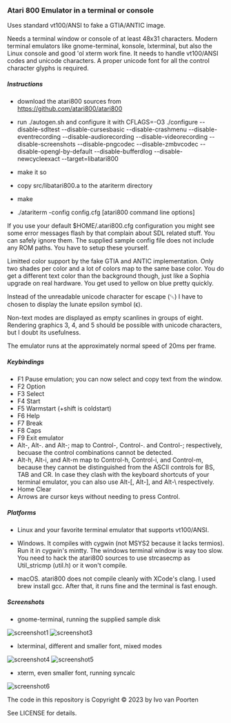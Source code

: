 ### Atari 800 Emulator in a terminal or console

Uses standard vt100/ANSI to fake a GTIA/ANTIC image.  

Needs a terminal window or console of at least 48x31 characters. Modern
terminal emulators like gnome-terminal, konsole, lxterminal, but also the
Linux console and good 'ol xterm work fine. It needs to handle vt100/ANSI
codes and unicode characters. A proper unicode font for all the control
character glyphs is required.

##### Instructions

* download the atari800 sources from https://github.com/atari800/atari800

* run ./autogen.sh and configure it with CFLAGS=-O3 ./configure --disable-sdltest --disable-cursesbasic --disable-crashmenu --disable-eventrecording --disable-audiorecording --disable-videorecording --disable-screenshots --disable-pngcodec --disable-zmbvcodec  --disable-opengl-by-default --disable-bufferdlog --disable-newcycleexact --target=libatari800

* make it so

* copy src/libatari800.a to the atariterm directory

* make

* ./atariterm -config config.cfg [atari800 command line options]

If you use your default $HOME/.atari800.cfg configuration you might see
some error messages flash by that complain about SDL related stuff. You
can safely ignore them. The supplied sample config file does not include
any ROM paths. You have to setup these yourself.  

Limitted color support by the fake GTIA and ANTIC implementation. Only two shades per color and a lot of colors map to the same base color. You do get
a different text color than the background though, just like a Sophia upgrade
on real hardware. You get used to yellow on blue pretty quickly.  

Instead of the unreadable unicode character for escape (␛) I have to chosen
to display the lunate epsilon symbol (ϵ).  

Non-text modes are displayed as empty scanlines in groups of eight. Rendering
graphics 3, 4, and 5 should be possible with unicode characters, but I
doubt its usefulness.  

The emulator runs at the approximately normal speed of 20ms per frame.  

##### Keybindings

* F1 Pause emulation; you can now select and copy text from the window.
* F2 Option
* F3 Select
* F4 Start
* F5 Warmstart (+shift is coldstart)
* F6 Help
* F7 Break
* F8 Caps
* F9 Exit emulator
* Alt-, Alt-. and Alt-; map to Control-, Control-. and Control-; respectively, becuase the control combinations cannot be detected.
* Alt-h, Alt-i, and Alt-m map to Control-h, Control-i, and Control-m, because they cannot be distinguished from the ASCII controls for BS, TAB and CR. In case they clash with the keyboard shortcuts of your terminal emulator, you can also use Alt-[, Alt-], and Alt-\ respectively.
* Home Clear
* Arrows are cursor keys without needing to press Control.

##### Platforms

* Linux and your favorite terminal emulator that supports vt100/ANSI.

* Windows. It compiles with cygwin (not MSYS2 because it lacks termios). Run it
in cygwin's mintty. The windows terminal window is way too slow. You need to
hack the atari800
sources to use strcasecmp as Util_stricmp (util.h) or it won't compile.

* macOS. atari800 does not compile cleanly with XCode's clang. I used brew install gcc. After that, it runs fine and the terminal is fast enough.

##### Screenshots

* gnome-terminal, running the supplied sample disk

![screenshot1](img/screenshot1.png)
![screenshot3](img/screenshot3.png)

* lxterminal, different and smaller font, mixed modes

![screenshot4](img/screenshot4.png)
![screenshot5](img/screenshot5.png)

* xterm, even smaller font, running syncalc

![screenshot6](img/screenshot6.png)

The code in this repository is Copyright © 2023 by Ivo van Poorten  

See LICENSE for details.  
